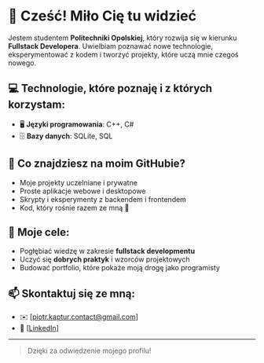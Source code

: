 # 👋 Cześć! Miło Cię tu widzieć

Jestem studentem **Politechniki Opolskiej**, który rozwija się w kierunku **Fullstack Developera**. 
Uwielbiam poznawać nowe technologie, eksperymentować z kodem i tworzyć projekty, które uczą mnie czegoś nowego.

## 💻 Technologie, które poznaję i z których korzystam:

- 🖥️ **Języki programowania**: C++, C# 
- 🗄️ **Bazy danych**: SQLite, SQL

## 🚀 Co znajdziesz na moim GitHubie?

- Moje projekty uczelniane i prywatne
- Proste aplikacje webowe i desktopowe
- Skrypty i eksperymenty z backendem i frontendem
- Kod, który rośnie razem ze mną 💪

## 🎯 Moje cele:

- Pogłębiać wiedzę w zakresie **fullstack developmentu**
- Uczyć się **dobrych praktyk** i wzorców projektowych
- Budować portfolio, które pokaże moją drogę jako programisty

## 📫 Skontaktuj się ze mną:

- ✉️ [piotr.kaptur.contact@gmail.com]
- 💼 [[LinkedIn](https://www.linkedin.com/in/piotr-kaptur-025462349/)]

---

> Dzięki za odwiedzenie mojego profilu!
